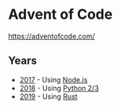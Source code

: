 # Advent of Code

https://adventofcode.com/

## Years
* [2017](2017/) - Using [Node.js](https://nodejs.org/)
* [2018](2018/) - Using [Python 2/3](https://www.python.org/)
* [2019](2019/) - Using [Rust](https://www.rust-lang.org/)

